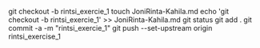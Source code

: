 git checkout -b rintsi_exercie_1
touch JoniRinta-Kahila.md
echo 'git checkout -b rintsi_exercie_1' >> JoniRinta-Kahila.md
git status
git add .
git commit -a -m "rintsi_exercie_1"
git push --set-upstream origin rintsi_exercise_1